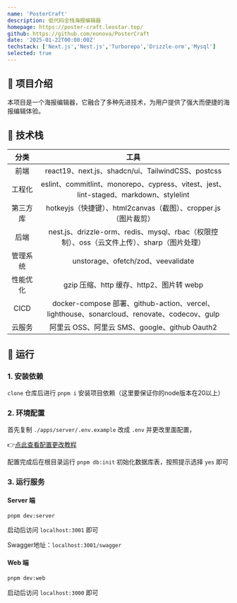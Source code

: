 ```yaml
---
name: 'PosterCraft'
description: 低代码全栈海报编辑器
homepage: https://poster-craft.leostar.top/
github: https://github.com/eonova/PosterCraft
date: '2025-01-22T00:00:00Z'
techstack: ['Next.js','Nest.js','Turborepo','Drizzle-orm','Mysql']
selected: true
---
```


## 🎈 项目介绍

本项目是一个海报编辑器，它融合了多种先进技术，为用户提供了强大而便捷的海报编辑体验。

## 🎯 技术栈

|   分类   |                                            工具                                             |
| :------: | :-----------------------------------------------------------------------------------------: |
|   前端   |                      react19、next.js、shadcn/ui、TailwindCSS、postcss                      |
|  工程化  |    eslint、commitlint、monorepo、cypress、vitest、jest、lint-staged、markdown、stylelint    |
| 第三方库 |               hotkeyjs（快捷键）、html2canvas（截图）、cropper.js（图片裁剪）               |
|   后端   | nest.js、drizzle-orm、redis、mysql、rbac（权限控制）、oss（云文件上传）、sharp（图片处理）  |
| 管理系统 |                             unstorage、ofetch/zod、veevalidate                              |
| 性能优化 |                          gzip 压缩、http 缓存、http2、图片转 webp                           |
|   CICD   | docker-compose 部署、github-action、vercel、lighthouse、sonarcloud、renovate、codecov、gulp |
|  云服务  |                        阿里云 OSS、阿里云 SMS、google、github Oauth2                        |

## 🚀 运行

### 1. 安装依赖

`clone` 仓库后进行 `pnpm i` 安装项目依赖（这里要保证你的node版本在20以上）

### 2. 环境配置

首先复制 `./apps/server/.env.example` 改成 `.env` 并更改里面配置，

👉[点此查看配置更改教程](./apps//server/README.md#环境变量配置)

配置完成后在根目录运行 `pnpm db:init` 初始化数据库表，按照提示选择 `yes` 即可

### 3. 运行服务

#### Server 端

```bash
pnpm dev:server
```

启动后访问 `localhost:3001` 即可

Swagger地址：`localhost:3001/swagger`

#### Web 端

```bash
pnpm dev:web
```

启动后访问 `localhost:3000` 即可
